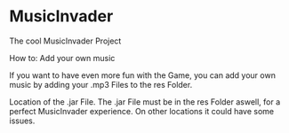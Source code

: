 # MusicInvader
The cool MusicInvader Project

How to: Add your own music

If you want to have even more fun with the Game, you can add your own music by adding your .mp3 Files to the res Folder. 

Location of the .jar File.
The .jar File must be in the res Folder aswell, for a perfect MusicInvader experience. On other locations it could have some issues. 
